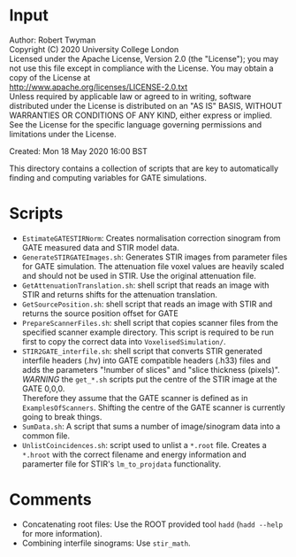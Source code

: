 # Input

Author: Robert Twyman<br />
Copyright (C) 2020 University College London<br />
Licensed under the Apache License, Version 2.0 (the "License");
you may not use this file except in compliance with the License.
You may obtain a copy of the License at
<br />
http://www.apache.org/licenses/LICENSE-2.0.txt
<br />
Unless required by applicable law or agreed to in writing, software
distributed under the License is distributed on an "AS IS" BASIS,
WITHOUT WARRANTIES OR CONDITIONS OF ANY KIND, either express or implied.
See the License for the specific language governing permissions and
limitations under the License.

Created:  Mon 18 May 2020 16:00 BST

This directory contains a collection of scripts that are key to automatically finding and computing variables for GATE simulations.

Scripts
=======
* `EstimateGATESTIRNorm`: Creates normalisation correction sinogram from GATE measured data and STIR model data. 
* `GenerateSTIRGATEImages.sh`: Generates STIR images from parameter files for GATE simulation. The attenuation file voxel values are heavily scaled and should not be used in STIR. Use the original attenuation file.
* `GetAttenuationTranslation.sh`: shell script that reads an image with STIR and returns shifts for the attenuation translation.
* `GetSourcePosition.sh`: shell script that reads an image with STIR and returns the source position offset for GATE
* `PrepareScannerFiles.sh`: shell script that copies scanner files from the specified scanner example directory. This script is required to be run first to copy the correct data into `VoxelisedSimulation/`.
* `STIR2GATE_interfile.sh`: shell script that converts STIR generated interfile headers (.hv) into GATE compatible headers (.h33) files and adds the parameters "!number of slices" and "slice thickness (pixels)".
*WARNING* the `get_*.sh` scripts put the centre of the STIR image at the GATE 0,0,0.  
Therefore they assume that the GATE scanner is defined as in `ExamplesOfScanners`. Shifting the centre of the GATE scanner is currently going to break things.
* `SumData.sh`: A script that sums a number of image/sinogram data into a common file.
* `UnlistCoincidences.sh`: script used to unlist a `*.root` file. Creates a `*.hroot` with the correct filename and energy information and paramerter file for STIR's `lm_to_projdata` functionality. 

Comments
=======
* Concatenating root files: Use the ROOT provided tool `hadd` (`hadd --help` for more information).
* Combining interfile sinograms: Use `stir_math`.
